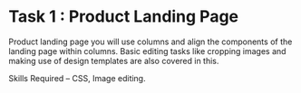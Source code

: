 # Task 1 : Product Landing Page

Product landing page you will use columns and align the components 
of the landing page within columns. Basic editing tasks like cropping 
images and making use of design templates are also covered in this.

Skills Required – CSS, Image editing.

